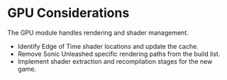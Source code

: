 # GPU Considerations

The GPU module handles rendering and shader management.

- Identify Edge of Time shader locations and update the cache.
- Remove Sonic Unleashed specific rendering paths from the build list.
- Implement shader extraction and recompilation stages for the new game.
